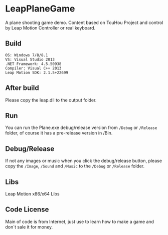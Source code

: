 # LeapPlaneGame
A plane shooting game demo. Content based on TouHou Project and control by Leap Motion Controller or real keyboard.

## Build
  ```
  OS: Windows 7/8/8.1
  VS: Visual Studio 2013
  .NET Framework: 4.5.50938
  Compiler: Visual C++ 2013
  Leap Motion SDK: 2.1.5+22699
  ```

## After build
Please copy the leap.dll to the output folder.

## Run
You can run the Plane.exe debug/release version from ```/Debug``` or ```/Release``` folder, of course it has a pre-release version in /Bin.

## Debug/Release
If not any images or music when you click the debug/release button, please copy the ```/Image```, ```/Sound``` and ```/Music``` to the ```/Debug``` or ```/Release``` folder.

## Libs
Leap Motion x86/x64 Libs

## Code License
Main of code is from Internet, just use to learn how to make a game and don`t sale it for money.
